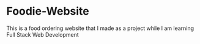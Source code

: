 # Foodie-Website
This is a food ordering website that I made as a project while I am learning Full Stack Web Development
